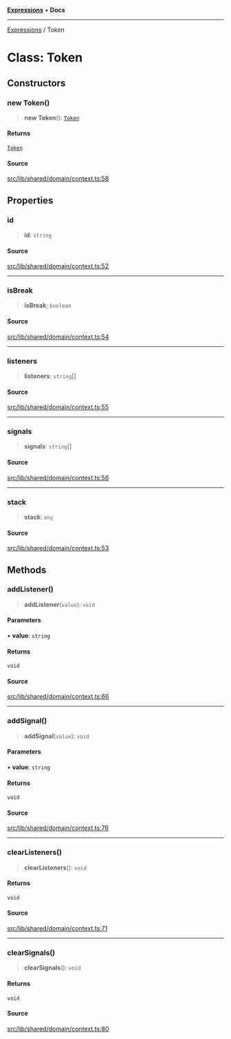 [**Expressions**](../README.md) • **Docs**

***

[Expressions](../README.md) / Token

# Class: Token

## Constructors

### new Token()

> **new Token**(): [`Token`](Token.md)

#### Returns

[`Token`](Token.md)

#### Source

[src/lib/shared/domain/context.ts:58](https://github.com/data7expressions/3xpr/blob/7acee0c2886cdd6f6b6d4a83a1fd843738c9d027/src/lib/shared/domain/context.ts#L58)

## Properties

### id

> **id**: `string`

#### Source

[src/lib/shared/domain/context.ts:52](https://github.com/data7expressions/3xpr/blob/7acee0c2886cdd6f6b6d4a83a1fd843738c9d027/src/lib/shared/domain/context.ts#L52)

***

### isBreak

> **isBreak**: `boolean`

#### Source

[src/lib/shared/domain/context.ts:54](https://github.com/data7expressions/3xpr/blob/7acee0c2886cdd6f6b6d4a83a1fd843738c9d027/src/lib/shared/domain/context.ts#L54)

***

### listeners

> **listeners**: `string`[]

#### Source

[src/lib/shared/domain/context.ts:55](https://github.com/data7expressions/3xpr/blob/7acee0c2886cdd6f6b6d4a83a1fd843738c9d027/src/lib/shared/domain/context.ts#L55)

***

### signals

> **signals**: `string`[]

#### Source

[src/lib/shared/domain/context.ts:56](https://github.com/data7expressions/3xpr/blob/7acee0c2886cdd6f6b6d4a83a1fd843738c9d027/src/lib/shared/domain/context.ts#L56)

***

### stack

> **stack**: `any`

#### Source

[src/lib/shared/domain/context.ts:53](https://github.com/data7expressions/3xpr/blob/7acee0c2886cdd6f6b6d4a83a1fd843738c9d027/src/lib/shared/domain/context.ts#L53)

## Methods

### addListener()

> **addListener**(`value`): `void`

#### Parameters

• **value**: `string`

#### Returns

`void`

#### Source

[src/lib/shared/domain/context.ts:66](https://github.com/data7expressions/3xpr/blob/7acee0c2886cdd6f6b6d4a83a1fd843738c9d027/src/lib/shared/domain/context.ts#L66)

***

### addSignal()

> **addSignal**(`value`): `void`

#### Parameters

• **value**: `string`

#### Returns

`void`

#### Source

[src/lib/shared/domain/context.ts:76](https://github.com/data7expressions/3xpr/blob/7acee0c2886cdd6f6b6d4a83a1fd843738c9d027/src/lib/shared/domain/context.ts#L76)

***

### clearListeners()

> **clearListeners**(): `void`

#### Returns

`void`

#### Source

[src/lib/shared/domain/context.ts:71](https://github.com/data7expressions/3xpr/blob/7acee0c2886cdd6f6b6d4a83a1fd843738c9d027/src/lib/shared/domain/context.ts#L71)

***

### clearSignals()

> **clearSignals**(): `void`

#### Returns

`void`

#### Source

[src/lib/shared/domain/context.ts:80](https://github.com/data7expressions/3xpr/blob/7acee0c2886cdd6f6b6d4a83a1fd843738c9d027/src/lib/shared/domain/context.ts#L80)
